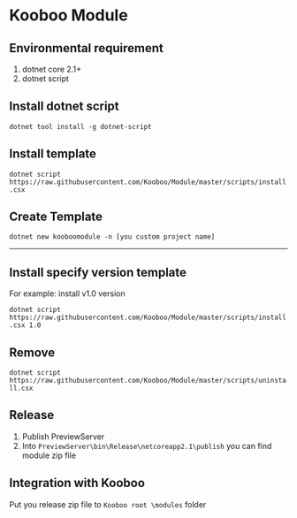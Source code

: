 # Kooboo Module

## Environmental requirement
1. dotnet core 2.1+
2. dotnet script

## Install dotnet script
```dotnet tool install -g dotnet-script```

## Install template
```dotnet script https://raw.githubusercontent.com/Kooboo/Module/master/scripts/install.csx```

## Create Template
```dotnet new kooboomodule -n [you custom project name]```


-------
## Install specify version template
For example: install v1.0 version

```dotnet script https://raw.githubusercontent.com/Kooboo/Module/master/scripts/install.csx 1.0```

## Remove
```dotnet script https://raw.githubusercontent.com/Kooboo/Module/master/scripts/uninstall.csx```

## Release
1. Publish PreviewServer
2. Into ```PreviewServer\bin\Release\netcoreapp2.1\publish``` you can find module zip file

## Integration with Kooboo
Put you release zip file to ```Kooboo root \modules``` folder

